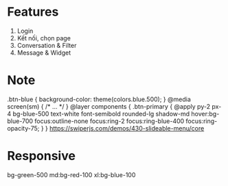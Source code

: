 # Features
1. Login 
2. Kết nối, chọn page 
3. Conversation & Filter
4. Message & Widget

# Note
.btn-blue {
  background-color: theme(colors.blue.500);
}
@media screen(sm) {
  /* ... */
}
@layer components {
  .btn-primary {
    @apply py-2 px-4 bg-blue-500 text-white font-semibold rounded-lg shadow-md hover:bg-blue-700 focus:outline-none focus:ring-2 focus:ring-blue-400 focus:ring-opacity-75;
  }
}
https://swiperjs.com/demos/430-slideable-menu/core

# Responsive
bg-green-500 
md:bg-red-100 
xl:bg-blue-100